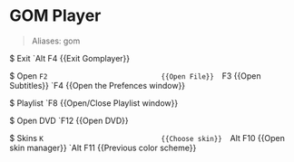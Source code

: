 # GOM Player

> Aliases: gom

$ Exit
    `Alt F4                        {{Exit Gomplayer}} 

$ Open
    `F2                            {{Open File}} 
    `F3                            {{Open Subtitles}} 
    `F4                            {{Open the Prefences window}} 

$ Playlist
    `F8                            {{Open/Close Playlist window}} 

$ Open DVD
    `F12                           {{Open DVD}} 

$ Skins
    `K                             {{Choose skin}} 
    `Alt F10                       {{Open skin manager}} 
    `Alt F11                       {{Previous color scheme}} 

